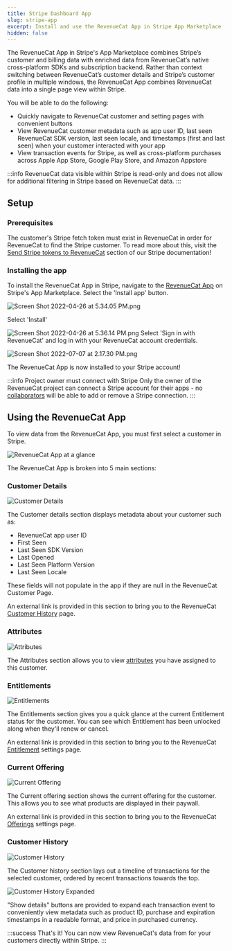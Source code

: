 ```yaml
---
title: Stripe Dashboard App
slug: stripe-app
excerpt: Install and use the RevenueCat App in Stripe App Marketplace
hidden: false
---
```


The RevenueCat App in Stripe's App Marketplace combines Stripe’s customer and billing data with enriched data from RevenueCat’s native cross-platform SDKs and subscription backend. Rather than context switching between RevenueCat’s customer details and Stripe’s customer profile in multiple windows, the RevenueCat App combines RevenueCat data into a single page view within Stripe.

You will be able to do the following:

- Quickly navigate to RevenueCat customer and setting pages with convenient buttons
- View RevenueCat customer metadata such as app user ID, last seen RevenueCat SDK version, last seen locale, and timestamps (first and last seen) when your customer interacted with your app
- View transaction events for Stripe, as well as cross-platform purchases across Apple App Store, Google Play Store, and Amazon Appstore

:::info
RevenueCat data visible within Stripe is read-only and does not allow for additional filtering in Stripe based on RevenueCat data.
:::

## Setup

### Prerequisites

The customer's Stripe fetch token must exist in RevenueCat in order for RevenueCat to find the Stripe customer. To read more about this, visit the [Send Stripe tokens to RevenueCat](/web/integrations/stripe#5-send-stripe-tokens-to-revenuecat) section of our Stripe documentation!

### Installing the app

To install the RevenueCat App in Stripe, navigate to the [RevenueCat App](https://marketplace.stripe.com/apps/revenuecat) on Stripe's App Marketplace. Select the 'Install app' button.

![Screen Shot 2022-04-26 at 5.34.05 PM.png](/images/4a68982-Screen_Shot_2022-04-26_at_5.34.05_PM_bb447390fba0c22686a624dd8d54d147.png)

Select 'Install'

![](/images/93f135c-Screen_Shot_2022-04-26_at_5.36.14_PM_e90b5b5f9ad8b4d9880a8cd3a3e9f243.png "Screen Shot 2022-04-26 at 5.36.14 PM.png")
Select 'Sign in with RevenueCat' and log in with your RevenueCat account credentials.

![](/images/8a5b7a8-Screen_Shot_2022-07-07_at_2.17.30_PM_b7557aa0d89b0b0e16727d136ba1b950.png "Screen Shot 2022-07-07 at 2.17.30 PM.png")

The RevenueCat App is now installed to your Stripe account!

:::info Project owner must connect with Stripe
Only the owner of the RevenueCat project can connect a Stripe account for their apps - no [collaborators](/projects/collaborators) will be able to add or remove a Stripe connection.
:::

## Using the RevenueCat App

To view data from the RevenueCat App, you must first select a customer in Stripe.

![RevenueCat App at a glance](/images/cf7a34b-0.1.5_609cea14c8480cd32d8023acfcf3f259.png)

The RevenueCat App is broken into 5 main sections:

### Customer Details

![Customer Details](/images/979583c-0.1.5_ba86664c8e5fad165ede12b3d9e05772.png)

The Customer details section displays metadata about your customer such as:

- RevenueCat app user ID
- First Seen
- Last Seen SDK Version
- Last Opened
- Last Seen Platform Version
- Last Seen Locale

These fields will not populate in the app if they are null in the RevenueCat Customer Page.

An external link is provided in this section to bring you to the RevenueCat [Customer History](/dashboard-and-metrics/customer-history) page.

### Attributes

![Attributes](/images/7456cc9-0.1.5_0b72dd0786b62bfaa77f43e09c99dd3f.png "Attributes")

The Attributes section allows you to view [attributes](/customers/customer-attributes) you have assigned to this customer.

### Entitlements

![Entitlements](/images/3d47025-0.1.5_fd92f328d3e78a895c9394850fca087c.png "Entitlements")

The Entitlements section gives you a quick glance at the current Entitlement status for the customer. You can see which Entitlement has been unlocked along when they'll renew or cancel.

An external link is provided in this section to bring you to the RevenueCat [Entitlement](/getting-started/entitlements#entitlements) settings page.

### Current Offering

![Current Offering](/images/2b11324-0.1.5_069ddcf4d89461796d3eae95a4f1e4c8.png "Current Offering")

The Current offering section shows the current offering for the customer. This allows you to see what products are displayed in their paywall.

An external link is provided in this section to bring you to the RevenueCat [Offerings](/getting-started/entitlements#offerings) settings page.

### Customer History

![Customer History](/images/ec7cf2b-Screen_Shot_2022-07-07_at_9.37.59_AM_7038a18f55148668c83efaf96783b489.png "Screen Shot 2022-07-07 at 9.37.59 AM.png")

The Customer history section lays out a timeline of transactions for the selected customer, ordered by recent transactions towards the top.

![Customer History Expanded](/images/6a9c463-Screen_Shot_2022-07-07_at_9.45.24_AM_63b4d811132a21e25ddd1331b51eb1a0.png "Screen Shot 2022-07-07 at 9.45.24 AM.png")

"Show details" buttons are provided to expand each transaction event to conveniently view metadata such as product ID, purchase and expiration timestamps in a readable format, and price in purchased currency.

:::success That's it!
You can now view RevenueCat's data from for your customers directly within Stripe.
:::
